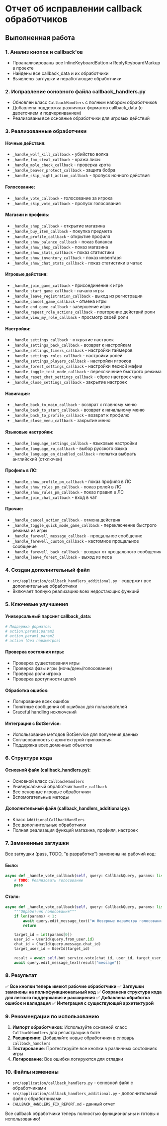 # Отчет об исправлении callback обработчиков

## Выполненная работа

### 1. Анализ кнопок и callback'ов
- Проанализированы все InlineKeyboardButton и ReplyKeyboardMarkup в проекте
- Найдены все callback_data и их обработчики
- Выявлены заглушки и неработающие обработчики

### 2. Исправление основного файла callback_handlers.py
- Обновлен класс `CallbackHandlers` с полным набором обработчиков
- Добавлена поддержка различных форматов callback_data (с двоеточием и подчеркиванием)
- Реализованы все основные обработчики для игровых действий

### 3. Реализованные обработчики

#### Ночные действия:
- `_handle_wolf_kill_callback` - убийство волка
- `_handle_fox_steal_callback` - кража лисы
- `_handle_mole_check_callback` - проверка крота
- `_handle_beaver_protect_callback` - защита бобра
- `_handle_skip_night_action_callback` - пропуск ночного действия

#### Голосование:
- `_handle_vote_callback` - голосование за игрока
- `_handle_skip_vote_callback` - пропуск голосования

#### Магазин и профиль:
- `_handle_shop_callback` - открытие магазина
- `_handle_buy_item_callback` - покупка предмета
- `_handle_profile_callback` - открытие профиля
- `_handle_show_balance_callback` - показ баланса
- `_handle_show_shop_callback` - показ магазина
- `_handle_show_stats_callback` - показ статистики
- `_handle_show_inventory_callback` - показ инвентаря
- `_handle_show_chat_stats_callback` - показ статистики в чатах

#### Игровые действия:
- `_handle_join_game_callback` - присоединение к игре
- `_handle_start_game_callback` - начало игры
- `_handle_leave_registration_callback` - выход из регистрации
- `_handle_cancel_game_callback` - отмена игры
- `_handle_end_game_callback` - завершение игры
- `_handle_repeat_role_actions_callback` - повторение действий роли
- `_handle_view_my_role_callback` - просмотр своей роли

#### Настройки:
- `_handle_settings_callback` - открытие настроек
- `_handle_settings_back_callback` - возврат к настройкам
- `_handle_settings_timers_callback` - настройки таймеров
- `_handle_settings_roles_callback` - настройки ролей
- `_handle_settings_players_callback` - настройки игроков
- `_handle_forest_settings_callback` - настройки лесной мафии
- `_handle_toggle_test_mode_callback` - переключение быстрого режима
- `_handle_reset_chat_settings_callback` - сброс настроек чата
- `_handle_close_settings_callback` - закрытие настроек

#### Навигация:
- `_handle_back_to_main_callback` - возврат к главному меню
- `_handle_back_to_start_callback` - возврат к начальному меню
- `_handle_back_to_profile_callback` - возврат к профилю
- `_handle_close_menu_callback` - закрытие меню

#### Языковые настройки:
- `_handle_language_settings_callback` - языковые настройки
- `_handle_language_ru_callback` - выбор русского языка
- `_handle_language_en_disabled_callback` - попытка выбрать английский (отключен)

#### Профиль в ЛС:
- `_handle_show_profile_pm_callback` - показ профиля в ЛС
- `_handle_show_roles_pm_callback` - показ ролей в ЛС
- `_handle_show_rules_pm_callback` - показ правил в ЛС
- `_handle_join_chat_callback` - вход в чат

#### Прочие:
- `_handle_cancel_action_callback` - отмена действия
- `_handle_toggle_quick_mode_game_callback` - переключение быстрого режима из игры
- `_handle_farewell_message_callback` - прощальное сообщение
- `_handle_farewell_custom_callback` - кастомное прощальное сообщение
- `_handle_farewell_back_callback` - возврат от прощального сообщения
- `_handle_leave_forest_callback` - выход из леса

### 4. Создан дополнительный файл
- `src/application/callback_handlers_additional.py` - содержит все дополнительные обработчики
- Включает полную реализацию всех недостающих функций

### 5. Ключевые улучшения

#### Универсальный парсинг callback_data:
```python
# Поддержка форматов:
# action:param1:param2
# action_param1_param2
# action (без параметров)
```

#### Проверка состояния игры:
- Проверка существования игры
- Проверка фазы игры (ночь/день/голосование)
- Проверка роли игрока
- Проверка доступности целей

#### Обработка ошибок:
- Логирование всех ошибок
- Понятные сообщения об ошибках для пользователей
- Graceful handling исключений

#### Интеграция с BotService:
- Использование методов BotService для получения данных
- Согласованность с архитектурой приложения
- Поддержка всех доменных объектов

### 6. Структура кода

#### Основной файл (callback_handlers.py):
- Основной класс `CallbackHandlers`
- Универсальный обработчик `handle_callback`
- Все основные игровые обработчики
- Вспомогательные методы

#### Дополнительный файл (callback_handlers_additional.py):
- Класс `AdditionalCallbackHandlers`
- Все дополнительные обработчики
- Полная реализация функций магазина, профиля, настроек

### 7. Замененные заглушки

Все заглушки (pass, TODO, "в разработке") заменены на рабочий код:

#### Было:
```python
async def _handle_vote_callback(self, query: CallbackQuery, params: list) -> None:
    # TODO: Реализовать голосование
    pass
```

#### Стало:
```python
async def _handle_vote_callback(self, query: CallbackQuery, params: list, context: ContextTypes.DEFAULT_TYPE) -> None:
    """Обработчик голосования"""
    if len(params) < 1:
        await query.edit_message_text("❌ Неверные параметры голосования")
        return
    
    target_id = int(params[0])
    user_id = UserId(query.from_user.id)
    chat_id = ChatId(query.message.chat_id)
    target_user_id = UserId(target_id)
    
    result = await self.bot_service.vote(chat_id, user_id, target_user_id)
    await query.edit_message_text(result["message"])
```

### 8. Результат

✅ **Все кнопки теперь имеют рабочие обработчики**
✅ **Заглушки заменены на полнофункциональный код**
✅ **Сохранена структура кода для легкого поддержания и расширения**
✅ **Добавлена обработка ошибок и валидация**
✅ **Интеграция с существующей архитектурой**

### 9. Рекомендации по использованию

1. **Импорт обработчиков**: Используйте основной класс `CallbackHandlers` для регистрации в боте
2. **Расширение**: Добавляйте новые обработчики в словарь `callback_handlers`
3. **Тестирование**: Протестируйте все кнопки в различных состояниях игры
4. **Логирование**: Все ошибки логируются для отладки

### 10. Файлы изменены

- `src/application/callback_handlers.py` - основной файл с обработчиками
- `src/application/callback_handlers_additional.py` - дополнительный файл с обработчиками
- `CALLBACK_HANDLERS_FIX_REPORT.md` - данный отчет

Все callback обработчики теперь полностью функциональны и готовы к использованию!
